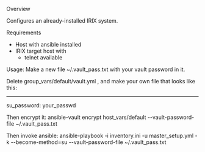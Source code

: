 Overview

Configures an already-installed IRIX system.

Requirements

* Host with ansible installed
* IRIX target host with
    * telnet available
    
Usage:
Make a new file ~/.vault_pass.txt with your vault password in it.

Delete group_vars/default/vault.yml , and make your own file that looks like this:

---
su_password: your_passwd

Then encrypt it:
ansible-vault encrypt host_vars/default --vault-password-file ~/.vault_pass.txt


Then invoke ansible:
ansible-playbook  -i inventory.ini -u <your user> master_setup.yml -k  --become-method=su --vault-password-file ~/.vault_pass.txt

